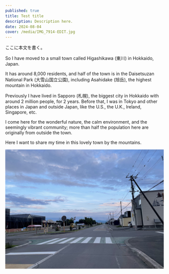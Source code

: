 ```yaml
---
published: true
title: Test title
description: Description here.
date: 2024-08-04
cover: /media/IMG_7914-EDIT.jpg
---
```

ここに本文を書く。

So I have moved to a small town called Higashikawa (東川) in Hokkaido, Japan.

It has around 8,000 residents, and half of the town is in the Daisetsuzan National Park (大雪山国立公園), including Asahidake (旭岳), the highest mountain in Hokkaido.

Previously I have lived in Sapporo (札幌), the biggest city in Hokkaido with around 2 million people, for 2 years. Before that, I was in Tokyo and other places in Japan and outside Japan, like the U.S., the U.K., Ireland, Singapore, etc.

I come here for the wonderful nature, the calm environment, and the seemingly vibrant community; more than half the population here are originally from outside the town.

Here I want to share my time in this lovely town by the mountains.

![](/media/IMG_7956.jpg)